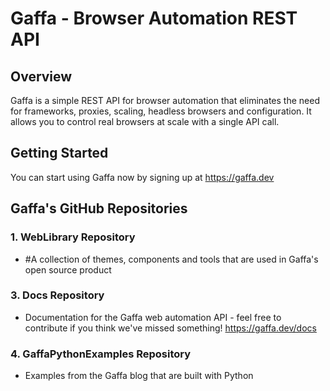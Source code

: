 # Gaffa - Browser Automation REST API

## Overview

Gaffa is a simple REST API for browser automation that eliminates the need for frameworks, proxies, scaling, headless browsers and configuration. It allows you to control real browsers at scale with a single API call.

## Getting Started

You can start using Gaffa now by signing up at https://gaffa.dev

## Gaffa's GitHub Repositories

### 1. **WebLibrary** Repository  
- #A collection of themes, components and tools that are used in Gaffa's open source product

### 3. **Docs** Repository
- Documentation for the Gaffa web automation API - feel free to contribute if you think we've missed something! https://gaffa.dev/docs

### 4. **GaffaPythonExamples** Repository
- Examples from the Gaffa blog that are built with Python

